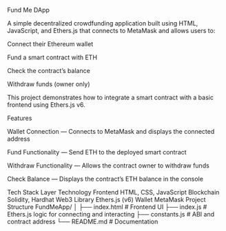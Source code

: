Fund Me DApp

A simple decentralized crowdfunding application built using HTML, JavaScript, and Ethers.js that connects to MetaMask and allows users to:

Connect their Ethereum wallet

Fund a smart contract with ETH

Check the contract’s balance

Withdraw funds (owner only)

This project demonstrates how to integrate a smart contract with a basic frontend using Ethers.js v6.

 Features

 Wallet Connection — Connects to MetaMask and displays the connected address

 Fund Functionality — Send ETH to the deployed smart contract

 Withdraw Functionality — Allows the contract owner to withdraw funds

 Check Balance — Displays the contract’s ETH balance in the console

 Tech Stack
Layer	Technology
Frontend	HTML, CSS, JavaScript
Blockchain	Solidity, Hardhat
Web3 Library	Ethers.js (v6)
Wallet	MetaMask
 Project Structure
FundMeApp/
│
├── index.html          # Frontend UI
├── index.js            # Ethers.js logic for connecting and interacting
├── constants.js        # ABI and contract address
└── README.md           # Documentation
